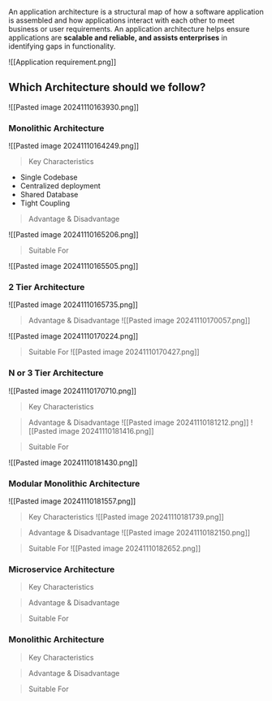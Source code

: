 An application architecture is a structural map of how a software application is assembled and how applications interact with each other to meet business or user requirements. An application architecture helps ensure applications are **scalable and reliable, and assists enterprises** in identifying gaps in functionality.

![[Application requirement.png]]

## Which Architecture should we follow?

![[Pasted image 20241110163930.png]]

### Monolithic Architecture
![[Pasted image 20241110164249.png]]

> Key Characteristics
- Single Codebase
- Centralized deployment
- Shared Database
- Tight Coupling

> Advantage & Disadvantage

![[Pasted image 20241110165206.png]]

>Suitable For

![[Pasted image 20241110165505.png]]

### 2 Tier Architecture

![[Pasted image 20241110165735.png]]

> Advantage & Disadvantage
![[Pasted image 20241110170057.png]]

![[Pasted image 20241110170224.png]]

>Suitable For
![[Pasted image 20241110170427.png]]


### N or 3 Tier Architecture
![[Pasted image 20241110170710.png]]

> Key Characteristics

> Advantage & Disadvantage
![[Pasted image 20241110181212.png]]
![[Pasted image 20241110181416.png]]

>Suitable For

![[Pasted image 20241110181430.png]]


### Modular Monolithic Architecture
![[Pasted image 20241110181557.png]]

> Key Characteristics
![[Pasted image 20241110181739.png]]


> Advantage & Disadvantage
![[Pasted image 20241110182150.png]]

>Suitable For
![[Pasted image 20241110182652.png]]

### Microservice Architecture

> Key Characteristics

> Advantage & Disadvantage

>Suitable For


### Monolithic Architecture
> Key Characteristics

> Advantage & Disadvantage

>Suitable For

